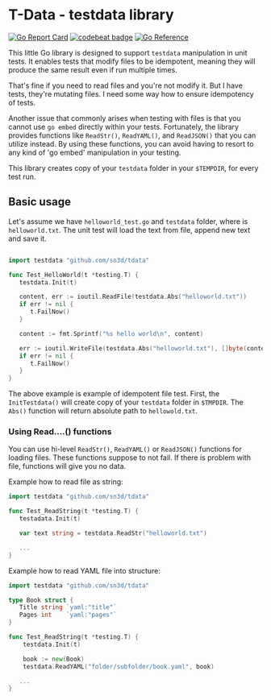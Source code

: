 # T-Data - testdata library
[![Go Report Card](https://goreportcard.com/badge/github.com/sn3d/tdata)](https://goreportcard.com/report/github.com/sn3d/tdata)
[![codebeat badge](https://codebeat.co/badges/22212eab-ac10-4984-913f-a9a33a2a7d2d)](https://codebeat.co/projects/github-com-sn3d-tdata-main)
[![Go Reference](https://pkg.go.dev/badge/github.com/sn3d/tdata.svg)](https://pkg.go.dev/github.com/sn3d/tdata)

This little Go library is designed to support `testdata` manipulation in 
unit tests. It enables tests that modify files to be idempotent, meaning 
they will produce the same result even if run multiple times.

That's fine if you need to read files and you're not modify it. But I have tests,
they're mutating files. I need some way how to ensure idempotency of tests.

Another issue that commonly arises when testing with files is that you cannot 
use `go embed` directly within your tests. Fortunately, the library provides 
functions like `ReadStr()`, `ReadYAML()`, and `ReadJSON()` that you can 
utilize instead. By using these functions, you can avoid having to resort to 
any kind of 'go embed' manipulation in your testing.

This library creates copy of your `testdata` folder in your `$TEMPDIR`,
for every test run. 

## Basic usage

Let's assume we have `helloworld_test.go` and `testdata` folder, where is 
`helloworld.txt`. The unit test will load the text from file, append new text 
and save it. 


```go

import testdata "github.com/sn3d/tdata"

func Test_HelloWorld(t *testing.T) {
   testdata.Init(t)

   content, err := ioutil.ReadFile(testdata.Abs("helloworld.txt")) 
   if err != nil {
      t.FailNow()
   }

   content := fmt.Sprintf("%s hello world\n", content)

   err := ioutil.WriteFile(testdata.Abs("helloworld.txt"), []byte(content), 0644)
   if err != nil {
      t.FailNow()
   }
}
```

The above example is example of idempotent file test. First, the `InitTestdata()` will create
copy of your `testdata` folder in `$TMPDIR`. The `Abs()` function will return 
absolute path to `hellowold.txt`.


### Using Read....() functions

You can use hi-level `ReadStr()`, `ReadYAML()` or `ReadJSON()` functions for 
loading files. These functions suppose to not fail. If there is problem 
with file, functions will give you no data.

Example how to read file as string:

```go
import testdata "github.com/sn3d/tdata"

func Test_ReadString(t *testing.T) {
   testadata.Init(t)

   var text string = testdata.ReadStr("helloworld.txt")

   ...
}
```

Example how to read YAML file into structure:

```go
import testdata "github.com/sn3d/tdata"

type Book struct {
   Title string `yaml:"title"`
   Pages int    `yaml:"pages"`
}

func Test_ReadString(t *testing.T) {
    testdata.Init(t)

    book := new(Book)
	testdata.ReadYAML("folder/subfolder/book.yaml", book)

   ...
}

```
